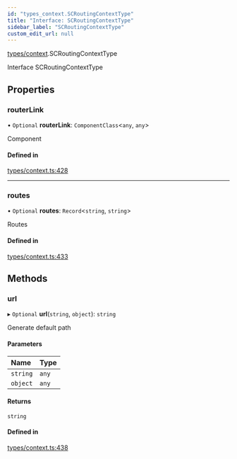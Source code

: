 ```yaml
---
id: "types_context.SCRoutingContextType"
title: "Interface: SCRoutingContextType"
sidebar_label: "SCRoutingContextType"
custom_edit_url: null
---
```


[types/context](../modules/types_context).SCRoutingContextType

Interface SCRoutingContextType

## Properties

### routerLink

• `Optional` **routerLink**: `ComponentClass`<`any`, `any`\>

Component

#### Defined in

[types/context.ts:428](https://github.com/selfcommunity/community-ui/blob/009afd8/packages/sc-core/src/types/context.ts#L428)

___

### routes

• `Optional` **routes**: `Record`<`string`, `string`\>

Routes

#### Defined in

[types/context.ts:433](https://github.com/selfcommunity/community-ui/blob/009afd8/packages/sc-core/src/types/context.ts#L433)

## Methods

### url

▸ `Optional` **url**(`string`, `object`): `string`

Generate default path

#### Parameters

| Name | Type |
| :------ | :------ |
| `string` | `any` |
| `object` | `any` |

#### Returns

`string`

#### Defined in

[types/context.ts:438](https://github.com/selfcommunity/community-ui/blob/009afd8/packages/sc-core/src/types/context.ts#L438)
